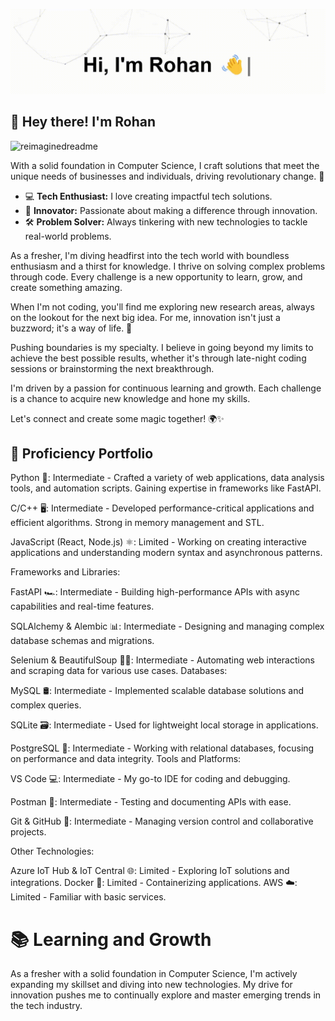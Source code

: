 <p align="center">
  <img src="https://github.com/stridefox/stridefox/blob/main/assets/Cover%20Photo%20for%20Github.gif" alt="Hi, I'm Rohan 👋 I'm a Backend Developer 👨‍💻 Analytical and Detail-oriented">
</p>

## 🚀 Hey there! I'm Rohan

<img src="https://myreadme.vercel.app/api/embed/stridefox?panels=userstatistics,toprepositories,toplanguages,commitgraph" alt="reimaginedreadme" />

With a solid foundation in Computer Science, I craft solutions that meet the unique needs of businesses and individuals, driving revolutionary change. 🚀

- 💻 **Tech Enthusiast:** I love creating impactful tech solutions.
- 🌟 **Innovator:** Passionate about making a difference through innovation.
- 🛠️ **Problem Solver:** Always tinkering with new technologies to tackle real-world problems.

As a fresher, I'm diving headfirst into the tech world with boundless enthusiasm and a thirst for knowledge. I thrive on solving complex problems through code. Every challenge is a new opportunity to learn, grow, and create something amazing.

When I'm not coding, you'll find me exploring new research areas, always on the lookout for the next big idea. For me, innovation isn't just a buzzword; it's a way of life. 🌟

Pushing boundaries is my specialty. I believe in going beyond my limits to achieve the best possible results, whether it's through late-night coding sessions or brainstorming the next breakthrough.

I'm driven by a passion for continuous learning and growth. Each challenge is a chance to acquire new knowledge and hone my skills.

Let's connect and create some magic together! 🌍✨

## 📁 Proficiency Portfolio 

Python 🐍: Intermediate - Crafted a variety of web applications, data analysis tools, and automation scripts. Gaining expertise in frameworks like FastAPI.

C/C++ 🖥️: Intermediate - Developed performance-critical applications and efficient algorithms. Strong in memory management and STL.

JavaScript (React, Node.js) ⚛️: Limited - Working on creating interactive applications and understanding modern syntax and asynchronous patterns.

Frameworks and Libraries:

FastAPI 🏎️: Intermediate - Building high-performance APIs with async capabilities and real-time features.

SQLAlchemy & Alembic 📊: Intermediate - Designing and managing complex database schemas and migrations.

Selenium & BeautifulSoup 🕵️‍♂️: Intermediate - Automating web interactions and scraping data for various use cases.
Databases:

MySQL 🛢️: Intermediate - Implemented scalable database solutions and complex queries.

SQLite 🗃️: Intermediate - Used for lightweight local storage in applications.

PostgreSQL 🐘: Intermediate - Working with relational databases, focusing on performance and data integrity.
Tools and Platforms:

VS Code 💻: Intermediate - My go-to IDE for coding and debugging.

Postman 🧪: Intermediate - Testing and documenting APIs with ease.

Git & GitHub 🐙: Intermediate - Managing version control and collaborative projects.

Other Technologies:

Azure IoT Hub & IoT Central 🌐: Limited - Exploring IoT solutions and integrations.
Docker 🐳: Limited - Containerizing applications.
AWS ☁️: Limited - Familiar with basic services.

# 📚 Learning and Growth

As a fresher with a solid foundation in Computer Science, I'm actively expanding my skillset and diving into new technologies. My drive for innovation pushes me to continually explore and master emerging trends in the tech industry.